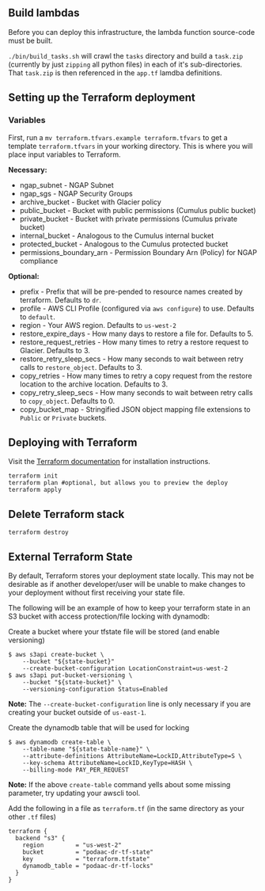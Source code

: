 ## Build lambdas
Before you can deploy this infrastructure, the lambda function source-code must be built.

`./bin/build_tasks.sh` will crawl the `tasks` directory and build a `task.zip` (currently by just `zipping` all python files) in each of it's sub-directories. That `task.zip` is then referenced in the `app.tf` lamdba definitions.

## Setting up the Terraform deployment

### Variables
First, run a `mv terraform.tfvars.example terraform.tfvars` to get a template `terraform.tfvars` in your working directory. This is where you will place input variables to Terraform.

**Necessary:**
* ngap_subnet - NGAP Subnet
* ngap_sgs - NGAP Security Groups
* archive_bucket - Bucket with Glacier policy
* public_bucket - Bucket with public permissions (Cumulus public bucket)
* private_bucket - Bucket with private permissions (Cumulus private bucket)
* internal_bucket - Analogous to the Cumulus internal bucket 
* protected_bucket - Analogous to the Cumulus protected bucket
* permissions_boundary_arn - Permission Boundary Arn (Policy) for NGAP compliance

**Optional:**
* prefix - Prefix that will be pre-pended to resource names created by terraform. Defaults to `dr`.
* profile - AWS CLI Profile (configured via `aws configure`) to use. Defaults to `default`.
* region - Your AWS region. Defaults to `us-west-2`
* restore_expire_days - How many days to restore a file for. Defaults to 5.
* restore_request_retries - How many times to retry a restore request to Glacier. Defaults to 3.
* restore_retry_sleep_secs - How many seconds to wait between retry calls to `restore_object`. Defaults to 3.
* copy_retries - How many times to retry a copy request from the restore location to the archive location. Defaults to 3.
* copy_retry_sleep_secs - How many seconds to wait between retry calls to `copy_object`. Defaults to 0.
* copy_bucket_map - Stringified JSON object mapping file extensions to `Public` or `Private` buckets.

## Deploying with Terraform
Visit the [Terraform documentation](https://learn.hashicorp.com/terraform/getting-started/install.html) for installation instructions.

```
terraform init
terraform plan #optional, but allows you to preview the deploy
terraform apply
```

## Delete Terraform stack
```
terraform destroy
```

## External Terraform State
By default, Terraform stores your deployment state locally. This may not be desirable as if another developer/user will be unable to make changes to your deployment without first receiving your state file.

The following will be an example of how to keep your terraform state in an S3 bucket with access protection/file locking with dynamodb:

Create a bucket where your tfstate file will be stored (and enable versioning)
```
$ aws s3api create-bucket \
    --bucket "${state-bucket}"
    --create-bucket-configuration LocationConstraint=us-west-2
$ aws s3api put-bucket-versioning \
    --bucket "${state-bucket}" \
    --versioning-configuration Status=Enabled
```
**Note:** The `--create-bucket-configuration` line is only necessary if you are creating your bucket outside of `us-east-1`.

Create the dynamodb table that will be used for locking
```
$ aws dynamodb create-table \
    --table-name "${state-table-name}" \
    --attribute-definitions AttributeName=LockID,AttributeType=S \
    --key-schema AttributeName=LockID,KeyType=HASH \
    --billing-mode PAY_PER_REQUEST
```
**Note:** If the above `create-table` command yells about some missing parameter, try updating your awscli tool.

Add the following in a file as `terraform.tf` (in the same directory as your other `.tf` files)
```
terraform {
  backend "s3" {
    region         = "us-west-2"
    bucket         = "podaac-dr-tf-state"
    key            = "terraform.tfstate"
    dynamodb_table = "podaac-dr-tf-locks"
  }
}
```
